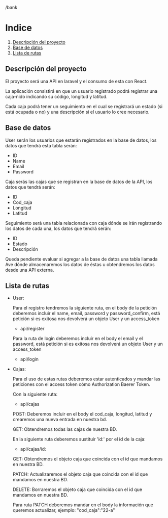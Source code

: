 /bank

# Indice

1. [Descripción del proyecto](#descripcion-del-proyecto)
2. [Base de datos]()
3. [Lista de rutas](#)

## Descripción del proyecto 

El proyecto será una API en laravel y el consumo de esta con React.

La aplicación consistirá en que un usuario registrado podrá registrar una caja-nido indicando su código, longitud y latitud.

Cada caja podrá tener un seguimiento en el cual se registrará un estado (si está ocupada o no) y una descripción si el usuario lo cree necesario.

## Base de datos

User serán los usuarios que estarán registrados en la base de datos, los datos que tendrá esta tabla serán:

- ID
- Name
- Email
- Password

Caja serás las cajas que se registran en la base de datos de la API, los datos que tendrá serán:

- ID
- Cod_caja
- Longitud
- Latitud

Seguimiento será una tabla relacionada con caja dónde se irán registrando los datos de cada una, los datos que tendrá serán:

- ID
- Estado
- Descripción

Queda pendiente evaluar si agregar a la base de datos una tabla llamada Ave dónde almacenaremos los datos de éstas u obtendremos los datos desde una API externa.

## Lista de rutas

- User:

    Para el registro tendremos la siguiente ruta, en el body de la petición deberemos incluir el name, email, password y password_confirm, está petición si es exitosa nos devolverá un objeto User y un access_token

    - api/register

    Para la ruta de login deberemos incluir en el body el email y el password, está petición si es exitosa nos devolverá un objeto User y un access_token

    - api/login
- Cajas:

    Para el uso de estas rutas deberemos estar autenticados y mandar las peticiones con el access token cómo Authorization Baerer Token.

    Con la siguiente ruta:

    - api/cajas

    POST: Deberemos incluir en el body el cod_caja, longitud, latitud y crearemos una nueva entrada en nuestra bd.

    GET: Obtendremos todas las cajas de nuestra BD.

    En la siguiente ruta deberemos sustituir 'id:' por el id de la caja:

    - api/cajas/id:

    GET: Obtendremos el objeto caja que coincida con el id que mandamos en nuestra BD.

    PATCH: Actualizaremos el objeto caja que coincida con el id que mandamos en nuestra BD.

    DELETE: Borraremos el objeto caja que coincida con el id que mandamos en nuestra BD.

    Para ruta PATCH deberemos mandar en el body la información que queremos actualizar, ejemplo: "cod_caja":"22-a"